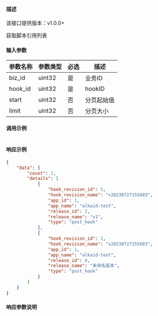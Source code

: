 #### 描述

该接口提供版本：v1.0.0+

获取脚本引用列表

#### 输入参数

| 参数名称    | 参数类型 | 必选 | 描述       |
| ----------- | -------- | ---- | ---------- |
| biz_id      | uint32   | 是   | 业务ID     |
| hook_id     | uint32   | 是   | hookID     |
| start       | uint32   | 否   | 分页起始值 |
| limit       | uint32   | 否   | 分页大小   |

#### 调用示例

```json

```

#### 响应示例

```json
{
    "data": {
        "count": 2,
        "details": [
            {
                "hook_revision_id": 5,
                "hook_revision_name": "v20230727155603",
                "app_id": 1,
                "app_name": "alkaid-test",
                "release_id": 2,
                "release_name": "v1",
                "type": "post_hook"
            },
            {
                "hook_revision_id": 2,
                "hook_revision_name": "v20230727155603",
                "app_id": 1,
                "app_name": "alkaid-test",
                "release_id": 0,
                "release_name": "未命名版本",
                "type": "post_hook"
            }
        ]
    }
}
```

#### 响应参数说明

